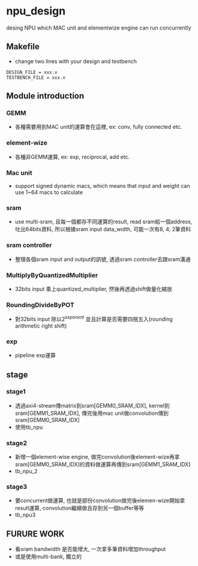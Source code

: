 # npu_design
desing NPU which MAC unit and elementwize engine can run concurrently

## Makefile
- change two lines with your design and testbench
```c=
DESIGN_FILE = xxx.v
TESTBENCH_FILE = xxx.v
```

## Module introduction
### GEMM
- 各種需要用到MAC unit的運算會在這裡, ex: conv, fully connected etc.

### element-wize 
- 各種非GEMM運算, ex: exp, reciprocal, add etc.

### Mac unit
- support signed dynamic macs, which means that input and weight can use 1~64 macs to calculate

### sram
- use multi-sram, 且每一個都存不同運算的result, read sram給一個address, 吐出64bits資料, 所以根據sram input data_width, 可能一次有8, 4, 2筆資料 

### sram controller
- 整理各個sram input and output的訊號, 透過sram controller去跟sram溝通 

### MultiplyByQuantizedMultiplier
- 32bits input 乘上quantized_multiplier, 然後再透過shift做量化縮放

### RoundingDivideByPOT
- 對32bits input 除以$2^{exponent}$ 並且計算是否需要四捨五入(rounding arithmetic right shift)

### exp
- pipeline exp運算

## stage
### stage1
- 透過axi4-stream傳matrix到sram[GEMM0_SRAM_IDX], kernel到sram[GEMM1_SRAM_IDX], 傳完後用mac unit做convolution傳到sram[GEMM0_SRAM_IDX]
- 使用tb_npu

### stage2 
- 新增一個element-wise engine, 做完convolution後element-wize再拿sram[GEMM0_SRAM_IDX]的資料做運算再傳到sram[GEMM1_SRAM_IDX]
- tb_npu_2

### stage3
- 要concurrent做運算, 也就是部份convolution做完後elemen-wize開始拿result運算, convolution繼續做且存到另一個buffer等等
- tb_npu3 

## FURURE WORK
- 看sram bandwidth 是否能增大, 一次拿多筆資料增加throughput
- 或是使用multi-bank, 獨立的